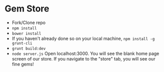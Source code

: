 Gem Store
=================================
  * Fork/Clone repo
  * `npm install`
  * `bower install`
  * If you haven't already done so on your local machine, `npm install -g grunt-cli`
  * `grunt build:dev`
  * `node server.js`
Open localhost:3000. You will see the blank home page screen of our store. If you navigate to the "store" tab, you will see our fine gems!
